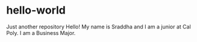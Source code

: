 # hello-world
Just another repository 
Hello! My name is Sraddha and I am a junior at Cal Poly. 
I am a Business Major.
